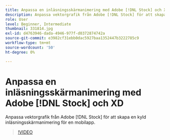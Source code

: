 ```yaml
---
title: Anpassa en inläsningsskärmanimering med Adobe [!DNL Stock] och XD
description: Anpassa vektorgrafik från Adobe [!DNL Stock] för att skapa en kylig inläsningsskärmanimering för en mobilapp
role: User
level: Beginner, Intermediate
thumbnail: 331814.jpg
exl-id: d4763946-dada-4946-977f-d0372874742a
source-git-commit: e3982cf31ebb0dac5927baa1352447b3222785c9
workflow-type: tm+mt
source-wordcount: '50'
ht-degree: 0%

---
```


# Anpassa en inläsningsskärmanimering med Adobe [!DNL Stock] och XD

Anpassa vektorgrafik från Adobe [!DNL Stock] för att skapa en kyld inläsningsskärmanimering för en mobilapp.

>[!VIDEO](https://video.tv.adobe.com/v/331814?hidetitle=true)
